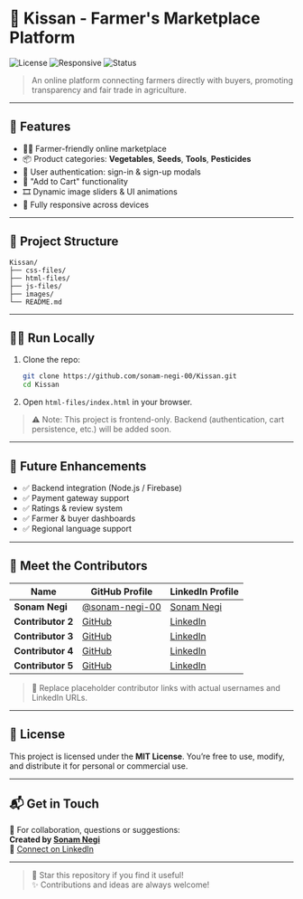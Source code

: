 # 🌾 Kissan - Farmer's Marketplace Platform

![License](https://img.shields.io/badge/License-MIT-blue.svg)
![Responsive](https://img.shields.io/badge/Responsive-Design-%F0%9F%92%BB)
![Status](https://img.shields.io/badge/Project-Active-brightgreen)

> An online platform connecting farmers directly with buyers, promoting transparency and fair trade in agriculture.

---

## 🚀 Features

- 🧑‍🌾 Farmer-friendly online marketplace
- 📦 Product categories: **Vegetables**, **Seeds**, **Tools**, **Pesticides**
- 🔐 User authentication: sign-in & sign-up modals
- 🛒 "Add to Cart" functionality
- 🎞️ Dynamic image sliders & UI animations
- 📱 Fully responsive across devices

---

## 📁 Project Structure

```
Kissan/
├── css-files/
├── html-files/
├── js-files/
├── images/
└── README.md
```

---

## 🧑‍💻 Run Locally

1. Clone the repo:
   ```bash
   git clone https://github.com/sonam-negi-00/Kissan.git
   cd Kissan
   ```

2. Open `html-files/index.html` in your browser.

> ⚠️ Note: This project is frontend-only. Backend (authentication, cart persistence, etc.) will be added soon.

---

## 🌱 Future Enhancements

- ✅ Backend integration (Node.js / Firebase)
- ✅ Payment gateway support
- ✅ Ratings & review system
- ✅ Farmer & buyer dashboards
- ✅ Regional language support

---

## 🤝 Meet the Contributors

| Name             | GitHub Profile                                   | LinkedIn Profile                                |
|------------------|--------------------------------------------------|-------------------------------------------------|
| **Sonam Negi**   | [@sonam-negi-00](https://github.com/sonam-negi-00) | [Sonam Negi](https://www.linkedin.com/in/sonam-norphel-negi) |
| **Contributor 2**| [GitHub](https://github.com/contributor2)        | [LinkedIn](https://www.linkedin.com/in/contributor2)  |
| **Contributor 3**| [GitHub](https://github.com/contributor3)        | [LinkedIn](https://www.linkedin.com/in/contributor3)  |
| **Contributor 4**| [GitHub](https://github.com/contributor4)        | [LinkedIn](https://www.linkedin.com/in/contributor4)  |
| **Contributor 5**| [GitHub](https://github.com/contributor5)        | [LinkedIn](https://www.linkedin.com/in/contributor5)  |

> 🔁 Replace placeholder contributor links with actual usernames and LinkedIn URLs.

---

## 📄 License

This project is licensed under the **MIT License**. You’re free to use, modify, and distribute it for personal or commercial use.

---

## 📬 Get in Touch

📧 For collaboration, questions or suggestions:  
**Created by [Sonam Negi](https://github.com/sonam-negi-00)**  
📎 [Connect on LinkedIn](https://www.linkedin.com/in/sonam-norphel-negi)

---

> 🌟 Star this repository if you find it useful!  
> ✨ Contributions and ideas are always welcome!
